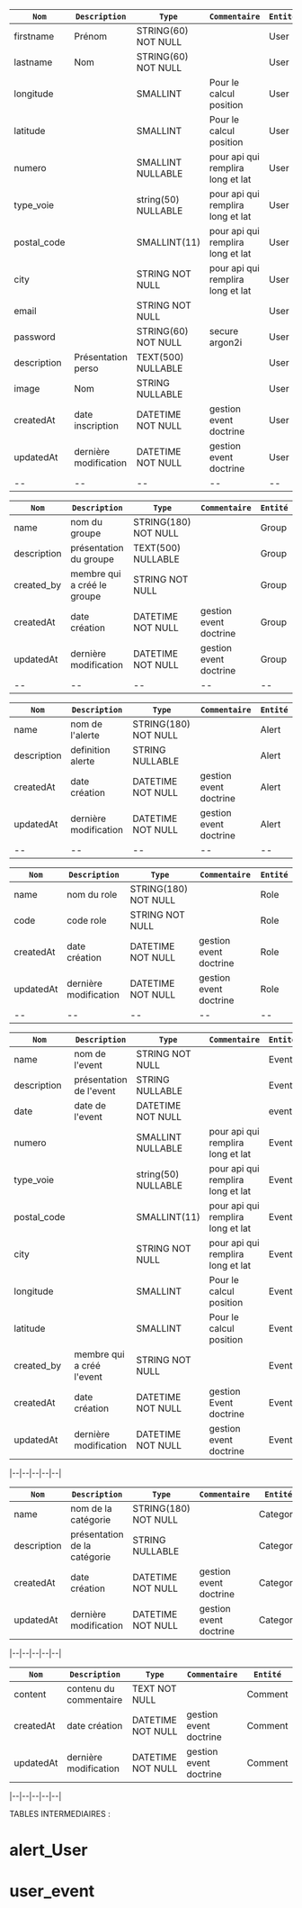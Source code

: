 | `Nom` | `Description` | `Type` | `Commentaire` | `Entité` |
|--|--|--|--|--|
| firstname | Prénom | STRING(60) NOT NULL |  | User |
| lastname | Nom | STRING(60)  NOT NULL |  | User |
| longitude |  | SMALLINT | Pour le calcul position | User |
| latitude |  | SMALLINT | Pour le calcul position | User |
|numero||SMALLINT NULLABLE| pour api qui remplira long et lat| User|
|type_voie||string(50) NULLABLE| pour api qui remplira long et lat| User|
|postal_code||SMALLINT(11)| pour api qui remplira long et lat| User|
|city||STRING NOT NULL| pour api qui remplira long et lat| User|
| email |  | STRING NOT NULL|  | User |
| password |  | STRING(60) NOT NULL | secure argon2i | User |
| description | Présentation perso | TEXT(500) NULLABLE|  | User |
| image | Nom | STRING NULLABLE |  | User |
| createdAt | date inscription | DATETIME NOT NULL | gestion event doctrine | User |
| updatedAt | dernière modification  | DATETIME NOT NULL| gestion event doctrine | User |
|--|--|--|--|--|

| `Nom` | `Description` | `Type` | `Commentaire` | `Entité` |
|--|--|--|--|--|
| name | nom du groupe | STRING(180) NOT NULL |  | Group |
| description | présentation du groupe | TEXT(500) NULLABLE |  | Group |
|created_by| membre qui a créé le groupe| STRING NOT NULL||Group
| createdAt | date création | DATETIME NOT NULL | gestion event doctrine | Group |
| updatedAt | dernière modification  | DATETIME NOT NULL | gestion event doctrine | Group|
|--|--|--|--|--|

| `Nom` | `Description` | `Type` | `Commentaire` | `Entité` |
|--|--|--|--|--|
| name | nom de l'alerte | STRING(180) NOT NULL |  | Alert |
| description | definition alerte | STRING NULLABLE |  | Alert |
| createdAt | date création | DATETIME NOT NULL | gestion event doctrine | Alert |
| updatedAt | dernière modification  | DATETIME NOT NULL | gestion event doctrine | Alert|
|--|--|--|--|--|

| `Nom` | `Description` | `Type` | `Commentaire` | `Entité` |
|--|--|--|--|--|
| name | nom du role | STRING(180) NOT NULL |  | Role |
| code | code role | STRING NOT NULL|  | Role |
| createdAt | date création | DATETIME NOT NULL | gestion event doctrine | Role |
| updatedAt | dernière modification  | DATETIME NOT NULL | gestion event doctrine | Role|
|--|--|--|--|--|

| `Nom` | `Description` | `Type` | `Commentaire` | `Entité` |
|--|--|--|--|--|
| name | nom de l'event | STRING NOT NULL |  | Event |
| description | présentation de l'event | STRING NULLABLE |  | Event |
|date| date de l'event | DATETIME NOT NULL | |event|
|numero||SMALLINT NULLABLE| pour api qui remplira long et lat| Event|
|type_voie||string(50) NULLABLE| pour api qui remplira long et lat| Event|
|postal_code||SMALLINT(11)| pour api qui remplira long et lat| Event|
|city||STRING NOT NULL| pour api qui remplira long et lat| Event|
| longitude |  | SMALLINT | Pour le calcul position | Event |
| latitude |  | SMALLINT | Pour le calcul position | Event |
|created_by| membre qui a créé l'event| STRING NOT NULL||Event
| createdAt | date création | DATETIME NOT NULL | gestion Event doctrine | Event |
| updatedAt | dernière modification  | DATETIME NOT NULL | gestion event doctrine | Event

|--|--|--|--|--|

| `Nom` | `Description` | `Type` | `Commentaire` | `Entité` |
|--|--|--|--|--|
| name | nom de la catégorie | STRING(180) NOT NULL |  | Category |
| description | présentation de la catégorie | STRING NULLABLE |  | Category |
| createdAt | date création | DATETIME NOT NULL | gestion event doctrine | Category |
| updatedAt | dernière modification  | DATETIME NOT NULL | gestion event doctrine | Category

|--|--|--|--|--|

| `Nom` | `Description` | `Type` | `Commentaire` | `Entité` |
|--|--|--|--|--|
| content | contenu du commentaire | TEXT NOT NULL |  | Comment |
| createdAt | date création | DATETIME NOT NULL | gestion event doctrine | Comment |
| updatedAt | dernière modification  | DATETIME NOT NULL | gestion event doctrine | Comment

|--|--|--|--|--|




TABLES INTERMEDIAIRES :
# alert_User 
# user_event










